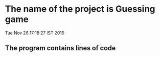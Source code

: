 # The name of the project is Guessing game 

Tue Nov 26 17:18:27 IST 2019

 ## The program contains  lines of code
